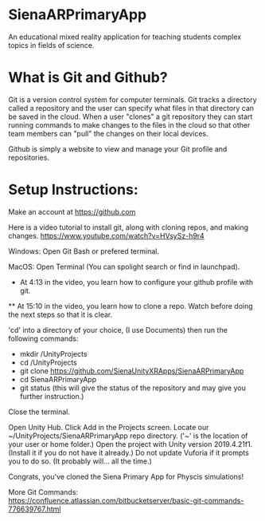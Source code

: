 # SienaARPrimaryApp
An educational mixed reality application for teaching students complex topics in fields of science.


# What is Git and Github?

  Git is a version control system for computer terminals. Git tracks a directory called a
  repository and the user can specify what files in that directory can be saved in the cloud.
  When a user "clones" a git repository they can start running commands to make changes to the
  files in the cloud so that other team members can "pull" the changes on their local devices.
  
  Github is simply a website to view and manage your Git profile and repositories.
  

# Setup Instructions:

Make an account at https://github.com

Here is a video tutorial to install git, along with cloning repos, and making changes. https://www.youtube.com/watch?v=HVsySz-h9r4

Windows:
  Open Git Bash or prefered terminal.
    
MacOS:
  Open Terminal (You can spolight search or find in launchpad).
  
* At 4:13 in the video, you learn how to configure your github profile with git.

** At 15:10 in the video, you learn how to clone a repo. Watch before doing the next steps so that it is clear.

'cd' into a directory of your choice, (I use Documents) then run the following commands:
- mkdir /UnityProjects       
- cd /UnityProjects
- git clone https://github.com/SienaUnityXRApps/SienaARPrimaryApp
- cd SienaARPrimaryApp
- git status            (this will give the status of the repository and may give you further instruction.)

Close the terminal.

Open Unity Hub.
Click Add in the Projects screen.
Locate our ~/UnityProjects/SienaARPrimaryApp repo directory. ('~' is the location of your user or home folder.)
Open the project with Unity version 2019.4.21f1.  (Install it if you do not have it already.)
Do not update Vuforia if it prompts you to do so. (It probably will... all the time.)
  
Congrats, you've cloned the Siena Primary App for Physcis simulations!

More Git Commands:
https://confluence.atlassian.com/bitbucketserver/basic-git-commands-776639767.html
